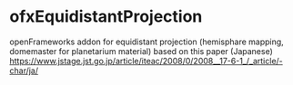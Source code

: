 # ofxEquidistantProjection
openFrameworks addon for equidistant projection (hemisphare mapping, domemaster for planetarium material)
based on this paper (Japanese)
https://www.jstage.jst.go.jp/article/iteac/2008/0/2008__17-6-1_/_article/-char/ja/
